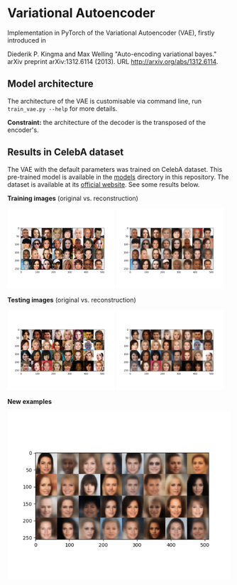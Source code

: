 # Variational Autoencoder
Implementation in PyTorch of the Variational Autoencoder (VAE), firstly introduced in

Diederik P. Kingma and Max Welling "Auto-encoding variational bayes." arXiv preprint arXiv:1312.6114 (2013). URL http://arxiv.org/abs/1312.6114.

## Model architecture
The architecture of the VAE is customisable via command line, run ``train_vae.py --help`` for more details.

**Constraint:** the architecture of the decoder is the transposed of the encoder's.

## Results in CelebA dataset
The VAE with the default parameters was trained on CelebA dataset. This pre-trained model is available in the [models](https://github.com/dpernes/vae/tree/master/models) directory in this repository. The dataset is available at its [official website](http://mmlab.ie.cuhk.edu.hk/projects/CelebA.html). See some results below.

**Training images** (original vs. reconstruction)
<div>
	<img src='imgs/train_orig.png', width="48%">
  <img src='imgs/train_rec.png', width="48%">
</div>

**Testing images** (original vs. reconstruction)
<div>
	<img src='imgs/valid_orig.png', width="48%">
  <img src='imgs/valid_rec.png', width="48%">
</div>

**New examples**
<div>
	<img src='imgs/gen.png', width="100%">
</div>
